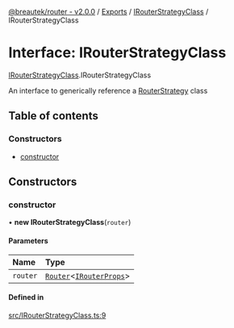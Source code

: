 [@breautek/router - v2.0.0](../README.md) / [Exports](../modules.md) / [IRouterStrategyClass](../modules/IRouterStrategyClass.md) / IRouterStrategyClass

# Interface: IRouterStrategyClass

[IRouterStrategyClass](../modules/IRouterStrategyClass.md).IRouterStrategyClass

An interface to generically reference a [RouterStrategy](../modules/RouterStrategy.md) class

## Table of contents

### Constructors

- [constructor](IRouterStrategyClass.IRouterStrategyClass-1.md#constructor)

## Constructors

### constructor

• **new IRouterStrategyClass**(`router`)

#### Parameters

| Name | Type |
| :------ | :------ |
| `router` | [`Router`](../classes/Router.Router-1.md)<[`IRouterProps`](Router.IRouterProps.md)\> |

#### Defined in

[src/IRouterStrategyClass.ts:9](https://github.com/breautek/router/blob/04bdd49/src/IRouterStrategyClass.ts#L9)
